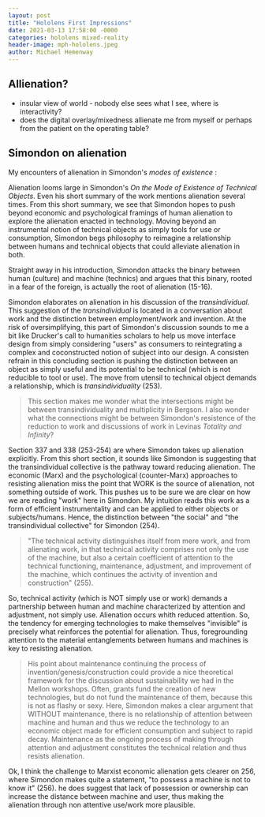 ```yaml
---
layout: post
title: "Hololens First Impressions"
date: 2021-03-13 17:58:00 -0000
categories: hololens mixed-reality
header-image: mph-hololens.jpeg
author: Michael Hemenway
---
```


## Allienation?

* insular view of world - nobody else sees what I see, where is interactivity?
* does the digital overlay/mixedness allienate me from myself or perhaps from the patient on the operating table?

## Simondon on alienation

My encounters of alienation in Simondon's _modes of existence_ :

Alienation looms large in Simondon's _On the Mode of Existence of Technical Objects_. Even his short summary of the work mentions alienation several times. From this short summary, we see that Simondon hopes to push beyond economic and psychological framings of human alienation to explore the alienation enacted in technology. Moving beyond an instrumental notion of technical objects as simply tools for use or consumption, Simondon begs philosophy to reimagine a relationship between humans and technical objects that could alleviate alienation in both. 

Straight away in his introduction, Simondon attacks the binary between human (culture) and machine (technics) and argues that this binary, rooted in a fear of the foreign, is actually the root of alienation (15-16).

Simondon elaborates on alienation in his discussion of the _transindividual_. This suggestion of the _transindividual_ is located in a conversation about work and the distinction between employment/work and invention. At the risk of oversimplifying, this part of Simondon's discussion sounds to me a bit like Drucker's call to humanities scholars to help us move interface design from simply considering "users" as consumers to reintegrating a complex and coconstructed notion of subject into our design. A consisten refrain in this concluding section is pushing the distinction between an object as simply useful and its potential to be technical (which is not reducible to tool or use). The move from utensil to technical object demands a relationship, which is _transindividuality_ (253).

> This section makes me wonder what the intersections might be between transindividuality and multiplicity in Bergson. I also wonder what the connections might be between Simondon's resistence of the reduction to work and discussions of work in Levinas _Totality and Infinity_?

Section 337 and 338 (253-254) are where Simondon takes up alienation explicitly. From this short section, it sounds like Simondon is suggesting that the transindividual collective is the pathway toward reducing alienation. The economic (Marx) and the psychological (counter-Marx) approaches to resisting alienation miss the point that WORK is the source of alienation, not something outside of work. This pushes us to be sure we are clear on how we are reading "work" here in Simondon. My intuition reads this work as a form of efficient instrumentality and can be applied to either objects or subjects/humans. Hence, the distinction between "the social" and "the transindividual collective" for Simondon (254).

> "The technical activity distinguishes itself from mere work, and from alienating work, in that technical activity comprises not only the use of the machine, but also a certain coefficient of attention to the technical functioning, maintenance, adjustment, and improvement of the machine, which continues the activity of invention and construction" (255).

So, technical activity (which is NOT simply use or work) demands a partnership between human and machine characterized by attention and adjustment, not simply use. Alienation occurs whith reduced attention. So, the tendency for emerging technologies to make themselves "invisible" is precisely what reinforces the potential for alienation. Thus, foregrounding attention to the material entanglements between humans and machines is key to resisting alienation. 

> His point about maintenance continuing the process of invention/genesis/construction could provide a nice theoretical framework for the discussion about sustainability we had in the Mellon workshops. Often, grants fund the creation of new technologies, but do not fund the maintenance of them, because this is not as flashy or sexy. Here, Simondon makes a clear argument that WITHOUT maintenance, there is no relationship of attention between machine and human and thus we reduce the technology to an economic object made for efficient consumption and subject to rapid decay. Maintenance as the ongoing process of making through attention and adjustment constitutes the technical relation and thus resists alienation. 

Ok, I think the challenge to Marxist economic alienation gets clearer on 256, where Simondon makes quite a statement, "to possess a machine is not to know it" (256). he does suggest that lack of possession or ownership can increase the distance between machine and user, thus making the alienation through non attentive use/work more plausible. 